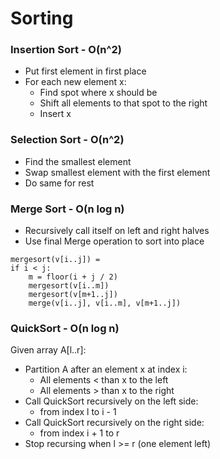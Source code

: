 # Sorting

### Insertion Sort - O(n^2)
* Put first element in first place
* For each new element x:
    * Find spot where x should be
    * Shift all elements to that spot to the right
    * Insert x

### Selection Sort - O(n^2)
* Find the smallest element
* Swap smallest element with the first element
* Do same for rest


### Merge Sort - O(n log n)
* Recursively call itself on left and right halves
* Use final Merge operation to sort into place

```
mergesort(v[i..j]) =
if i < j:
    m = floor(i + j / 2)
    mergesort(v[i..m])
    mergesort(v[m+1..j])
    merge(v[i..j], v[i..m], v[m+1..j])
```

### QuickSort - O(n log n)
Given array A[l..r]:
* Partition A after an element x at index i:
    * All elements < than x to the left
    * All elements > than x to the right
* Call QuickSort recursively on the left side:
    * from index l to i - 1
* Call QuickSort recursively on the right side:
    * from index i + 1 to r
* Stop recursing when l >= r (one element left)
